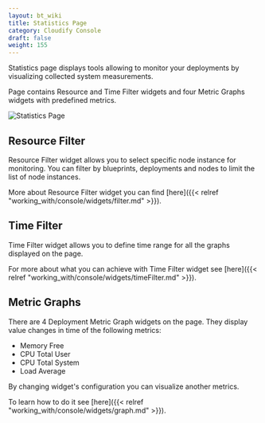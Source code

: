 ```yaml
---
layout: bt_wiki
title: Statistics Page
category: Cloudify Console
draft: false
weight: 155
---
```


Statistics page displays tools allowing to monitor your deployments by visualizing collected system measurements.

Page contains Resource and Time Filter widgets and four Metric Graphs widgets with predefined metrics. 

![Statistics Page]( /images/ui/statisticsPage/statistics-page.png )


## Resource Filter

Resource Filter widget allows you to select specific node instance for monitoring. You can filter by blueprints, deployments 
and nodes to limit the list of node instances.  

More about Resource Filter widget you can find [here]({{< relref "working_with/console/widgets/filter.md" >}}).


## Time Filter

Time Filter widget allows you to define time range for all the graphs displayed on the page.

For more about what you can achieve with Time Filter widget see [here]({{< relref "working_with/console/widgets/timeFilter.md" >}}).


## Metric Graphs

There are 4 Deployment Metric Graph widgets on the page. They display value changes in time of the following metrics:

* Memory Free
* CPU Total User
* CPU Total System
* Load Average

By changing widget's configuration you can visualize another metrics.

To learn how to do it see [here]({{< relref "working_with/console/widgets/graph.md" >}}).

